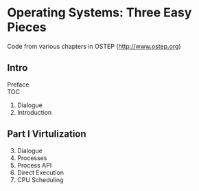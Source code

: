# Operating Systems: Three Easy Pieces
Code from various chapters in OSTEP (http://www.ostep.org)

## Intro

Preface <br>
TOC <br>
1. Dialogue <br>
2. Introduction <br>

## Part I Virtulization

3. Dialogue
4. Processes
5. Process API
6. Direct Execution
7. CPU Scheduling
